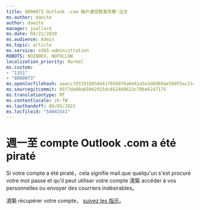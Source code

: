 ```yaml
---
title: 8000073 Outlook .com 帳戶遭受駭客攻擊-法文
ms.author: daeite
author: daeite
manager: joallard
ms.date: 04/21/2020
ms.audience: Admin
ms.topic: article
ms.service: o365-administration
ROBOTS: NOINDEX, NOFOLLOW
localization_priority: Normal
ms.custom:
- "1151"
- "8000073"
ms.openlocfilehash: aaacc7d3191b858d41765b076a0e61a5e2d0d69ae59df5ac21c9c65ce298f5a7
ms.sourcegitcommit: b5f7da89a650d2915dc652449623c78be6247175
ms.translationtype: MT
ms.contentlocale: zh-TW
ms.lasthandoff: 08/05/2021
ms.locfileid: "54041541"
---
```

# <a name="mon-compte-outlookcom-a-t-pirat"></a>週一至 compte Outlook .com a été piraté

Si votre compte a été piraté，cela signifie mail.que quelqu'un s'est procuré votre mot passe et qu'il peut utiliser votre compte 澆築 accéder à vos personnelles ou envoyer des courriers indésirables。

澆築 récupérer votre compte， [suivez les 指示](https://support.office.com/fr-fr/article/mon-compte-outlook-com-a-été-piraté-35993ac5-ac2f-494e-aacb-5232dda453d8?ui=fr-FR&rs=fr-FR&ad=FR?wt.mc_id=Office_Outlook_com_Alchemy)。